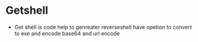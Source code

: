 # Getshell
* Get shell is code help to genreater reverseshell  have opetion to convert to exe and encode base64 and url encode 
